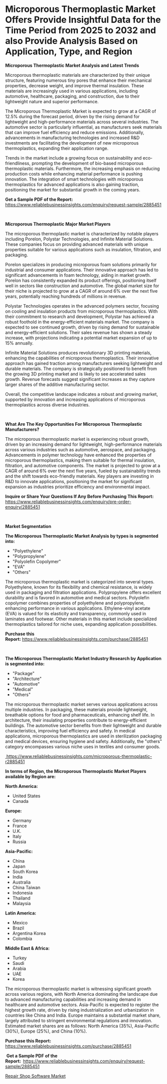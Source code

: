 <p><h1>Microporous Thermoplastic Market Offers Provide Insightful Data for the Time Period from 2025 to 2032 and also Provide Analysis Based on Application, Type, and Region</h1></p><p><strong>Microporous Thermoplastic Market Analysis and Latest Trends</strong></p>
<p><p>Microporous thermoplastic materials are characterized by their unique structure, featuring numerous tiny pores that enhance their mechanical properties, decrease weight, and improve thermal insulation. These materials are increasingly used in various applications, including automotive, healthcare, packaging, and construction, due to their lightweight nature and superior performance.</p><p>The Microporous Thermoplastic Market is expected to grow at a CAGR of 12.5% during the forecast period, driven by the rising demand for lightweight and high-performance materials across several industries. The automotive sector is particularly influential, as manufacturers seek materials that can improve fuel efficiency and reduce emissions. Additionally, advancements in manufacturing technologies and increased R&D investments are facilitating the development of new microporous thermoplastics, expanding their application range.</p><p>Trends in the market include a growing focus on sustainability and eco-friendliness, prompting the development of bio-based microporous thermoplastic materials. Furthermore, the increasing emphasis on reducing production costs while enhancing material performance is pushing innovation. The integration of smart technologies with microporous thermoplastics for advanced applications is also gaining traction, positioning the market for substantial growth in the coming years.</p></p>
<p><strong>Get a Sample PDF of the Report:&nbsp;</strong> <a href="https://www.reliablebusinessinsights.com/enquiry/request-sample/2885451?utm_campaign=2752&utm_medium=2&utm_source=Github&utm_content=ia&utm_term=13032025&utm_id=microporous-thermoplastic">https://www.reliablebusinessinsights.com/enquiry/request-sample/2885451</a></p>
<p>&nbsp;</p>
<p><strong>Microporous Thermoplastic Major Market Players</strong></p>
<p><p>The microporous thermoplastic market is characterized by notable players including Porelon, Polystar Technologies, and Infinite Material Solutions. These companies focus on providing advanced materials with unique properties suitable for various applications such as insulation, filtration, and packaging.</p><p>Porelon specializes in producing microporous foam solutions primarily for industrial and consumer applications. Their innovative approach has led to significant advancements in foam technology, aiding in market growth. Porelon has consistently expanded its product offerings, positioning itself well in sectors like construction and automotive. The global market size for their niche is projected to grow at a CAGR of around 6% over the next five years, potentially reaching hundreds of millions in revenue.</p><p>Polystar Technologies operates in the advanced polymers sector, focusing on cooling and insulation products from microporous thermoplastics. With their commitment to research and development, Polystar has achieved a robust foothold in the energy-efficient materials market. The company is expected to see continued growth, driven by rising demand for sustainable and energy-efficient solutions. Their sales revenue has shown a steady increase, with projections indicating a potential market expansion of up to 15% annually.</p><p>Infinite Material Solutions produces revolutionary 3D printing materials, enhancing the capabilities of microporous thermoplastics. Their innovative approach has gained traction among manufacturers seeking lightweight and durable materials. The company is strategically positioned to benefit from the growing 3D printing market and is likely to see accelerated sales growth. Revenue forecasts suggest significant increases as they capture larger shares of the additive manufacturing sector.</p><p>Overall, the competitive landscape indicates a robust and growing market, supported by innovation and increasing applications of microporous thermoplastics across diverse industries.</p></p>
<p>&nbsp;</p>
<p><strong>What Are The Key Opportunities For Microporous Thermoplastic Manufacturers?</strong></p>
<p><p>The microporous thermoplastic market is experiencing robust growth, driven by an increasing demand for lightweight, high-performance materials across various industries such as automotive, aerospace, and packaging. Advancements in polymer technology have enhanced the properties of microporous thermoplastics, making them suitable for thermal insulation, filtration, and automotive components. The market is projected to grow at a CAGR of around 6% over the next five years, fueled by sustainability trends and the shift towards eco-friendly materials. Key players are investing in R&D to innovate applications, positioning the market for significant expansion as industries prioritize efficiency and environmental impact.</p></p>
<p><strong>Inquire or Share Your Questions If Any Before Purchasing This Report:</strong> <a href="https://www.reliablebusinessinsights.com/enquiry/pre-order-enquiry/2885451?utm_campaign=2752&utm_medium=2&utm_source=Github&utm_content=ia&utm_term=13032025&utm_id=microporous-thermoplastic">https://www.reliablebusinessinsights.com/enquiry/pre-order-enquiry/2885451</a></p>
<p>&nbsp;</p>
<p><strong>Market Segmentation</strong></p>
<p><strong>The Microporous Thermoplastic Market Analysis by types is segmented into:</strong></p>
<p><ul><li>"Polyethylene"</li><li>"Polypropylene"</li><li>"Polyolefin Copolymer"</li><li>"EVA"</li><li>"Others"</li></ul></p>
<p><p>The microporous thermoplastic market is categorized into several types. Polyethylene, known for its flexibility and chemical resistance, is widely used in packaging and filtration applications. Polypropylene offers excellent durability and is favored in automotive and medical sectors. Polyolefin copolymer combines properties of polyethylene and polypropylene, enhancing performance in various applications. Ethylene-vinyl acetate (EVA) is valued for its elasticity and transparency, commonly used in laminates and footwear. Other materials in this market include specialized thermoplastics tailored for niche uses, expanding application possibilities.</p></p>
<p><strong>Purchase this Report:&nbsp;</strong><a href="https://www.reliablebusinessinsights.com/purchase/2885451?utm_campaign=2752&utm_medium=2&utm_source=Github&utm_content=ia&utm_term=13032025&utm_id=microporous-thermoplastic">https://www.reliablebusinessinsights.com/purchase/2885451</a></p>
<p>&nbsp;</p>
<p><strong>The Microporous Thermoplastic Market Industry Research by Application is segmented into:</strong></p>
<p><ul><li>"Package"</li><li>"Architecture"</li><li>"Automotive"</li><li>"Medical"</li><li>"Others"</li></ul></p>
<p><p>The microporous thermoplastic market serves various applications across multiple industries. In packaging, these materials provide lightweight, breathable options for food and pharmaceuticals, enhancing shelf life. In architecture, their insulating properties contribute to energy-efficient buildings. The automotive sector benefits from their lightweight and durable characteristics, improving fuel efficiency and safety. In medical applications, microporous thermoplastics are used in sterilization packaging and medical devices, ensuring hygiene and safety. Additionally, the "others" category encompasses various niche uses in textiles and consumer goods.</p></p>
<p><a href="https://www.reliablebusinessinsights.com/microporous-thermoplastic-r2885451?utm_campaign=2752&utm_medium=2&utm_source=Github&utm_content=ia&utm_term=13032025&utm_id=microporous-thermoplastic">&nbsp;https://www.reliablebusinessinsights.com/microporous-thermoplastic-r2885451</a></p>
<p><strong>In terms of Region, the Microporous Thermoplastic Market Players available by Region are:</strong></p>
<p>
    <p> <strong> North America: </strong>
        <ul>
            <li>United States</li>
            <li>Canada</li>
        </ul>
        </p> 
    <p> <strong> Europe: </strong>
        <ul>
            <li>Germany</li>
            <li>France</li>
            <li>U.K.</li>
            <li>Italy</li>
            <li>Russia</li>
        </ul>
        </p> 
    <p> <strong> Asia-Pacific: </strong>
        <ul>
            <li>China</li>
            <li>Japan</li>
            <li>South Korea</li>
            <li>India</li>
            <li>Australia</li>
            <li>China Taiwan</li>
            <li>Indonesia</li>
            <li>Thailand</li>
            <li>Malaysia</li>
        </ul>
        </p> 
    <p> <strong> Latin America: </strong>
        <ul>
            <li>Mexico</li>
            <li>Brazil</li>
            <li>Argentina Korea</li>
            <li>Colombia</li>
        </ul>
        </p> 
    <p> <strong> Middle East & Africa: </strong>
        <ul>
            <li>Turkey</li>
            <li>Saudi</li>
            <li>Arabia</li>
            <li>UAE</li>
            <li>Korea</li>
        </ul>
    </p>
    </p>
<p><p>The microporous thermoplastic market is witnessing significant growth across various regions, with North America dominating the landscape due to advanced manufacturing capabilities and increasing demand in healthcare and automotive sectors. Asia-Pacific is expected to register the highest growth rate, driven by rising industrialization and urbanization in countries like China and India. Europe maintains a substantial market share, largely attributed to stringent environmental regulations and innovation. Estimated market shares are as follows: North America (35%), Asia-Pacific (30%), Europe (25%), and China (10%).</p></p>
<p><strong>Purchase this Report: </strong><a href="https://www.reliablebusinessinsights.com/purchase/2885451?utm_campaign=2752&utm_medium=2&utm_source=Github&utm_content=ia&utm_term=13032025&utm_id=microporous-thermoplastic">https://www.reliablebusinessinsights.com/purchase/2885451</a></p>
<p>&nbsp;<strong>Get a Sample PDF of the Report:&nbsp;&nbsp;</strong><a href="https://www.reliablebusinessinsights.com/enquiry/request-sample/2885451?utm_campaign=2752&utm_medium=2&utm_source=Github&utm_content=ia&utm_term=13032025&utm_id=microporous-thermoplastic">https://www.reliablebusinessinsights.com/enquiry/request-sample/2885451</a></p>
<p><strong></strong></p>
<p><p><a href="https://github.com/zanoligarav/Market-Research-Report-List-1/blob/main/repair-shop-software-market.md?utm_campaign=2752&utm_medium=2&utm_source=Github&utm_content=ia&utm_term=13032025&utm_id=microporous-thermoplastic">Repair Shop Software Market</a></p></p>